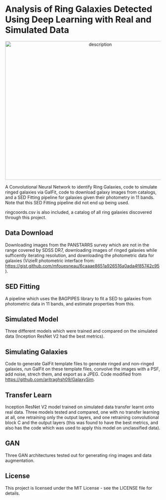 # Analysis of Ring Galaxies Detected Using Deep Learning with Real and Simulated Data

<div align="center">
  <img src="https://github.com/harishk30/RingGalaxiesCNNAnalysis/assets/68821641/29502c7c-3fc5-4e5f-8798-f27cbc6e7208" alt="description" width="600" height="450">
</div>

A Convolutional Neural Network to identify Ring Galaxies, code to simulate ringed galaxies via GalFit, code to download galaxy images from catalogs, and a SED Fitting pipeline for galaxies given their photometry in 11 bands. Note that this SED Fitting pipeline did not end up being used. 

ringcoords.csv is also included, a catalog of all ring galaxies discovered through this project.

## Data Download

Downloading images from the PANSTARRS survey which are not in the range covered by SDSS DR7, downloading images of ringed galaxies while sufficently iterating resolution, and downloading the photometric data for galaxies (VizieR photometric interface from: https://gist.github.com/mfouesneau/6caaae8651a926516a0ada4f85742c95). 

## SED Fitting

A pipeline which uses the BAGPIPES library to fit a SED to galaxies from photometric data in 11 bands, and estimate properties from this.

## Simulated Model

Three different models which were trained and compared on the simulated data (Inception ResNet V2 had the best metrics).

## Simulating Galaxies

Code to generate GalFit template files to generate ringed and non-ringed galaxies, run GalFit on these template files, convolve the images with a PSF, add noise, strech them, and export as a JPEG. Code modified from https://github.com/aritraghsh09/GalaxySim. 

## Transfer Learn

Inception ResNet V2 model trained on simulated data transfer learnt onto real data. Three models tested and compared, one with no transfer learning at all, one retraining only the output layers, and one retraining convolutional block C and the output layers (this was found to have the best metrics, and also has the code which was used to apply this model on unclassified data). 

## GAN

Three GAN architectures tested out for generating ring images and data augmentation.

## License

This project is licensed under the MIT License - see the LICENSE file for details.
